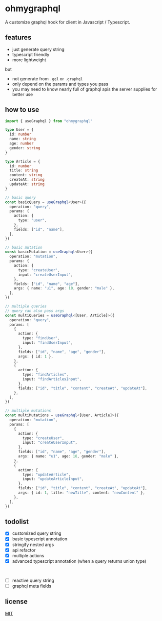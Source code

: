 # ohmygraphql

A customize graphql hook for client in Javascript / Typescript.

## features

- just generate query string
- typescript friendly
- more lightweight

but

- not generate from `.gql` or `.graphql`
- only depend on the params and types you pass
- you may need to know nearly full of graphql apis the server supplies for better use

## how to use

```ts
import { useGraphql } from "ohmygraphql"

type User = {
  id: number
  name: string
  age: number
  gender: string
}

type Article = {
  id: number
  title: string
  content: string
  createAt: string
  updateAt: string
}

// basic query
const basicQuery = useGraphql<User>({
  operation: "query",
  params: {
    action: {
      type: "user",
    },
    fields: ["id", "name"],
  },
})

// basic mutation
const basicMutation = useGraphql<User>({
  operation: "mutation",
  params: {
    action: {
      type: "createUser",
      input: "createUserInput",
    },
    fields: ["id", "name", "age"],
    args: { name: "u1", age: 18, gender: "male" },
  },
})

// multiple queries
// query can also pass args
const multiQueries = useGraphql<[User, Article]>({
  operation: "query",
  params: [
    {
      action: {
        type: "findUser",
        input: "findUserInput",
      },
      fields: ["id", "name", "age", "gender"],
      args: { id: 1 },
    },
    {
      action: {
        type: "findArticles",
        input: "findArticlesInput",
      },
      fields: ["id", "title", "content", "createAt", "updateAt"],
    },
  ],
})

// multiple mutations
const multiMutations = useGraphql<[User, Article]>({
  operation: "mutation",
  params: [
    {
      action: {
        type: "createUser",
        input: "createUserInput",
      },
      fields: ["id", "name", "age", "gender"],
      args: { name: "u1", age: 18, gender: "male" },
    },
    {
      action: {
        type: "updateArticle",
        input: "updateArticleInput",
      },
      fields: ["id", "title", "content", "createAt", "updateAt"],
      args: { id: 1, title: "newTitle", content: "newContent" },
    },
  ],
})
```

## todolist

- [x] customized query string
- [x] basic typescript annotation
- [x] stringify nested args
- [x] api refactor
- [x] multiple actions
- [x] advanced typescript annotation (when a query returns union type)

<br />

- [ ] reactive query string
- [ ] graphql meta fields

## license

[MIT](./LICENSE)
